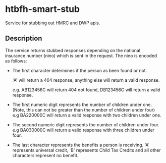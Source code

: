 # htbfh-smart-stub
Service for stubbing out HMRC and DWP apis.

## Description
The service returns stubbed responses depending on the national insurance number (nino) which is sent in the request.
The nino is encoded as follows:

* The first character determines if the person as been found or not. 

  'A' will return a 404 response, anything else will return a valid response.

  e.g. AB123456C will return 404 not found, 
     DB123456C will return a valid response.
    
* The first numeric digit represents the number of children under one. (Note, this can not be greater than the number of children under four)
  e.g BA220000C will return a valid response with two children under one.
  
* The second numeric digit represents the number of children under four.
  e.g BA030000C will return a valid response with three children under four.
  
* The last character represents the benefits a person is receiving.
  'A' represents universal credit, 'B' represents Child Tax Credits and all other characters represent no benefit.
